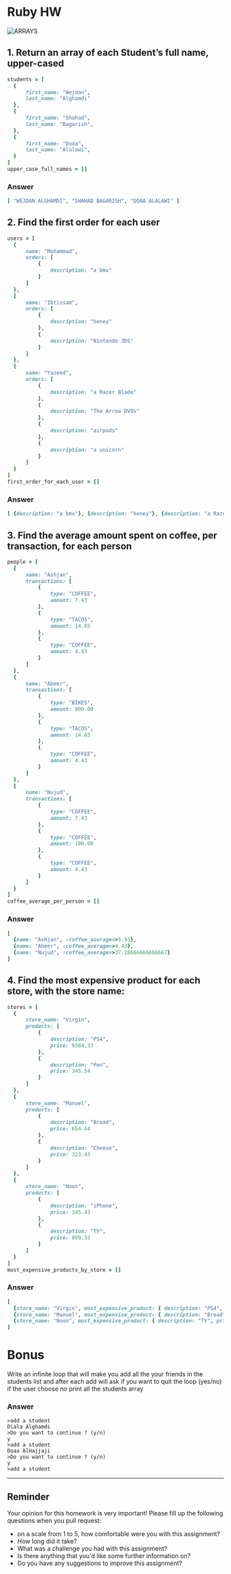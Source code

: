 # Ruby HW
![ARRAYS](https://encrypted-tbn0.gstatic.com/images?q=tbn:ANd9GcQVWBMdo6Ac3moY3tPnzMsFVnOscOR03SxkZ4sPGGhsWoQrYMPZ9g)

## 1. Return an array of each Student’s full name, upper-cased
```rb
students = [
  {
      first_name: "Wejdan",
      last_name: "Alghamdi"
  },
  {
      first_name: "Shahad",
      last_name: "Bagarish",
  },
  {
      first_name: "Doaa",
      last_name: "Alalawi",
  }
]
upper_case_full_names = []
```
### Answer
```rb
[ "WEJDAN ALGHAMDI", "SHAHAD BAGARISH", "DOAA ALALAWI" ]
```
## 2. Find the first order for each user
```rb
users = [
  {
      name: "Mohammad",
      orders: [
          {
              description: "a bmx"
          }
      ]
  },
  {
      name: "Ibtissam",
      orders: [
          {
              description: "honey"
          },
          {
              description: "Nintendo 3DS"
          }
      ]
  },
  {
      name: "Yazeed",
      orders: [
          {
              description: "a Razer Blade"
          },
          {
              description: "The Arrow DVDs"
          },
          {
              description: "airpods"
          },
          {
              description: "a unicorn"
          }
      ]
  }
]
first_order_for_each_user = []
```
### Answer
```rb
[ {description: "a bmx"}, {description: "honey"}, {description: "a Razer Blade"} ]
```
## 3. Find the average amount spent on coffee, per transaction, for each person
```rb
people = [
  {
      name: "Ashjan",
      transactions: [
          {
              type: "COFFEE",
              amount: 7.43
          },
          {
              type: "TACOS",
              amount: 14.65
          },
          {
              type: "COFFEE",
              amount: 4.43
          }
      ]
  },
  {
      name: "Abeer",
      transactions: [
          {
              type: "BIKES",
              amount: 800.00
          },
          {
              type: "TACOS",
              amount: 14.65
          },
          {
              type: "COFFEE",
              amount: 4.43
          }
      ]
  },
  {
      name: "Nujud",
      transactions: [
          {
              type: "COFFEE",
              amount: 7.43
          },
          {
              type: "COFFEE",
              amount: 100.00
          },
          {
              type: "COFFEE",
              amount: 4.43
          }
      ]
  }
]
coffee_average_per_person = []
```
### Answer
```rb
[
  {name: "Ashjan", :coffee_average=>5.93},
  {name: "Abeer", :coffee_average=>4.43},
  {name: "Nujud", :coffee_average=>37.28666666666667}
]
```
## 4. Find the most expensive product for each store, with the store name:
```rb
stores = [
  {
      store_name: "Virgin",
      products: [
          {
              description: "PS4",
              price: 9384.33
          },
          {
              description: "Pen",
              price: 345.54
          }
      ]
  },
  {
      store_name: "Manuel",
      products: [
          {
              description: "Bread",
              price: 654.44
          },
          {
              description: "Cheese",
              price: 323.43
          }
      ]
  },
  {
      store_name: "Noon",
      products: [
          {
              description: "iPhone",
              price: 345.43
          },
          {
              description: "TV",
              price: 899.33
          }
      ]
  }
]
most_expensive_products_by_store = []
```
### Answer
```rb
[
  {store_name: "Virgin", most_expensive_product: { description: "PS4", price: 9384.33}},
  {store_name: "Manuel", most_expensive_product: { description: "Bread", price: 654.44}},
  {store_name: "Noon", most_expensive_product: { description: "TV", price: 899.33}}
]
```
# Bonus
Write an infinite loop that will make you add all the your friends in the students list and after each add will ask if you want to quit the loop (yes/no) if the user choose no print all the students array

### Answer
```
>add a student
Diala Alghamdi
>Do you want to continue ? (y/n)
y
>add a student
Doaa AlHajjaji
>Do you want to continue ? (y/n)
y
>add a student
```

---

## Reminder
Your opinion for this homework is very important! Please fill up the following questions when you pull request:
 * on a scale from 1 to 5, how comfortable were you with this assignment?
 * How long did it take?
 * What was a challenge you had with this assignment?
 * Is there anything that you'd like some further information on?
 * Do you have any suggestions to improve this assignment?
